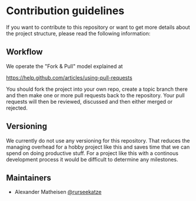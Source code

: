 Contribution guidelines
=======================

If you want to contribute to this repository or want to get more details about the project structure, please read the following information:

## Workflow

We operate the "Fork & Pull" model explained at

https://help.github.com/articles/using-pull-requests

You should fork the project into your own repo, create a topic branch there and then make one or more pull requests back to the repository. Your pull requests will then be reviewed, discussed and then either merged or rejected.

## Versioning

We currently do not use any versioning for this repository. That reduces the managing overhead for a hobby project like this and saves time that we can spend on doing productive stuff. For a project like this with a continous development process it would be difficult to determine any milestones.

## Maintainers

* Alexander Matheisen [@rurseekatze](https://github.com/rurseekatze)
